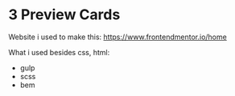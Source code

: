 # 3 Preview Cards

Website i used to make this: https://www.frontendmentor.io/home

What i used besides css, html:

* gulp
* scss
* bem
